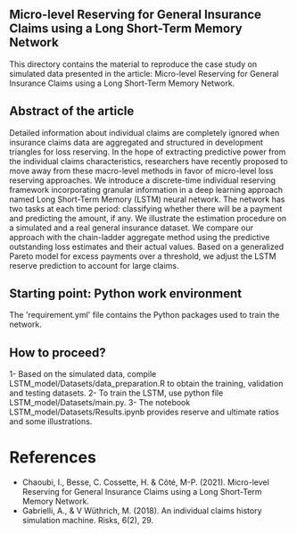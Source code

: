 ## Micro-level Reserving for General Insurance Claims using a Long Short-Term Memory Network

This directory contains the material to reproduce the case study on simulated data presented in the article: Micro-level Reserving for General Insurance Claims using a Long Short-Term Memory Network.

## Abstract of the article
Detailed information about individual claims are completely ignored
when insurance claims data are aggregated and structured in development triangles for loss reserving. In the hope of extracting predictive power from the individual claims characteristics, researchers have recently proposed to move away from these macro-level methods in favor of micro-level loss reserving approaches. We introduce a discrete-time individual reserving framework incorporating granular information in a deep learning approach named Long Short-Term Memory (LSTM) neural network. The network has two tasks at each time period: classifying whether there will be a payment and predicting the amount, if any. We illustrate the estimation procedure on a simulated and a real general insurance dataset. We compare our approach with the chain-ladder aggregate method using the predictive outstanding loss estimates and their actual values. Based on a generalized Pareto model for excess payments over a threshold, we adjust the LSTM reserve prediction to account for large claims.

## Starting point:  Python work environment
The 'requirement.yml' file contains the Python packages used to train the network. 

## How to proceed?
1- Based on the simulated data,  compile LSTM_model/Datasets/data_preparation.R to obtain the training, validation and testing datasets.
2- To train the LSTM, use python file LSTM_model/Datasets/main.py.
3- The notebook LSTM_model/Datasets/Results.ipynb provides reserve and ultimate ratios and some illustrations.

# References
* Chaoubi, I., Besse, C. Cossette, H. & Côté, M-P. (2021). Micro-level Reserving for General Insurance Claims using a Long Short-Term Memory Network.
* Gabrielli, A., & V Wüthrich, M. (2018). An individual claims history simulation machine. Risks, 6(2), 29.
